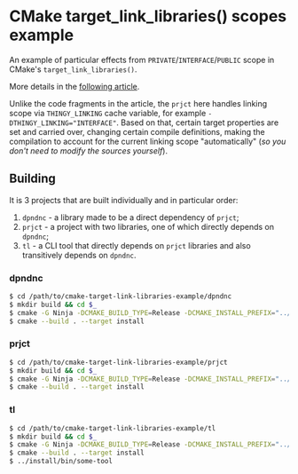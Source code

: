 # CMake target_link_libraries() scopes example

An example of particular effects from `PRIVATE`/`INTERFACE`/`PUBLIC` scope in CMake's `target_link_libraries()`.

More details in the [following article](https://decovar.dev/blog/2023/07/22/cmake-target-link-libraries-scopes/).

Unlike the code fragments in the article, the `prjct` here handles linking scope via `THINGY_LINKING` cache variable, for example `-DTHINGY_LINKING="INTERFACE"`. Based on that, certain target properties are set and carried over, changing certain compile definitions, making the compilation to account for the current linking scope "automatically" (*so you don't need to modify the sources yourself*).

## Building

It is 3 projects that are built individually and in particular order:

1. `dpndnc` - a library made to be a direct dependency of `prjct`;
2. `prjct` - a project with two libraries, one of which directly depends on `dpndnc`;
3. `tl` - a CLI tool that directly depends on `prjct` libraries and also transitively depends on `dpndnc`.

### dpndnc

``` sh
$ cd /path/to/cmake-target-link-libraries-example/dpndnc
$ mkdir build && cd $_
$ cmake -G Ninja -DCMAKE_BUILD_TYPE=Release -DCMAKE_INSTALL_PREFIX="../install" ..
$ cmake --build . --target install
```

### prjct

``` sh
$ cd /path/to/cmake-target-link-libraries-example/prjct
$ mkdir build && cd $_
$ cmake -G Ninja -DCMAKE_BUILD_TYPE=Release -DCMAKE_INSTALL_PREFIX="../install" -DCMAKE_PREFIX_PATH="/path/to/cmake-target-link-libraries-example/dpndnc/install" -DTHINGY_LINKING="INTERFACE" ..
$ cmake --build . --target install
```

### tl

``` sh
$ cd /path/to/cmake-target-link-libraries-example/tl
$ mkdir build && cd $_
$ cmake -G Ninja -DCMAKE_BUILD_TYPE=Release -DCMAKE_INSTALL_PREFIX="../install" -DCMAKE_PREFIX_PATH="/path/to/cmake-target-link-libraries-example/prjct/install;/path/to/cmake-target-link-libraries-example/dpndnc/install" ..
$ cmake --build . --target install
$ ../install/bin/some-tool
```
